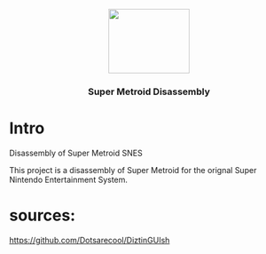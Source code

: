 <p align="center"><img src="https://i.imgur.com/z9liSt6.png" width="146" height="116"> </p>
<h3 align="center">Super Metroid Disassembly</h3>

# Intro

Disassembly of Super Metroid SNES

This project is a disassembly of Super Metroid for the orignal Super Nintendo Entertainment System.

# sources:
https://github.com/Dotsarecool/DiztinGUIsh
